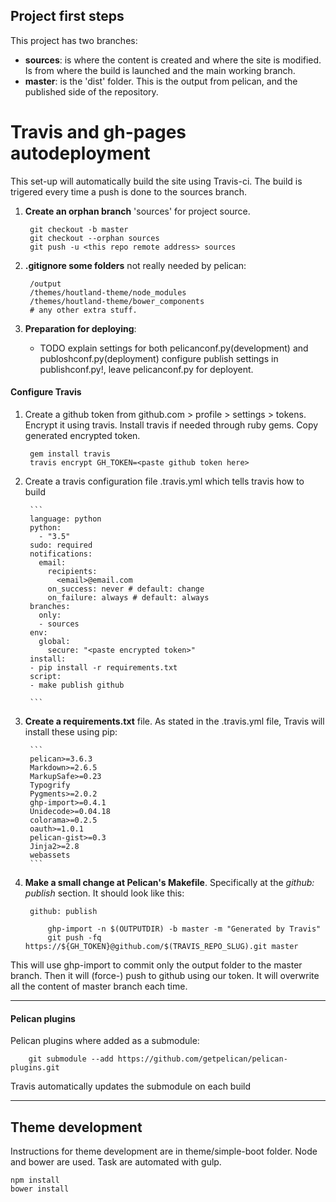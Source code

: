 ## Project first steps

This project has two branches:
	
- **sources**: is where the content is created and where the site is modified. Is from where the build is launched and the main working branch.
- **master**: is the 'dist' folder. This is the output from pelican, and the published side of the repository.

# Travis and gh-pages autodeployment 

This set-up will automatically build the site using Travis-ci. The build is trigered every time a push is done to the sources branch.

1. **Create an orphan branch** 'sources' for project source.

        git checkout -b master
        git checkout --orphan sources
        git push -u <this repo remote address> sources
	
2. **.gitignore some folders** not really needed by pelican:
	
        /output
		/themes/houtland-theme/node_modules
        /themes/houtland-theme/bower_components
        # any other extra stuff.

3. **Preparation for deploying**:

    - TODO explain settings for both pelicanconf.py(development) and publoshconf.py(deployment)
    configure publish settings in publishconf.py!, leave pelicanconf.py for deployent.


#### **Configure Travis**

1. Create a github token from github.com > profile > settings > tokens. Encrypt it using travis. Install travis if needed through ruby gems. Copy generated encrypted token.

        gem install travis
        travis encrypt GH_TOKEN=<paste github token here>
    
2. Create a travis configuration file .travis.yml which tells travis how to build
    
        ```
        language: python
        python:
          - "3.5"
        sudo: required
        notifications:
          email:
            recipients:
              <email>@email.com
            on_success: never # default: change
            on_failure: always # default: always
        branches:
          only:
          - sources
        env:
          global:
            secure: "<paste encrypted token>"
        install:
        - pip install -r requirements.txt
        script:
        - make publish github

        ```	

3. **Create a requirements.txt** file. As stated in the .travis.yml file, Travis will install these using pip:

		```
        pelican>=3.6.3
        Markdown>=2.6.5
        MarkupSafe>=0.23
        Typogrify
        Pygments>=2.0.2
        ghp-import>=0.4.1
        Unidecode>=0.04.18
        colorama>=0.2.5
        oauth>=1.0.1
        pelican-gist>=0.3
        Jinja2>=2.8
        webassets
        ```

4. **Make a small change at Pelican's Makefile**. Specifically at the *github: publish* section. It should look like this:

		github: publish
	
			ghp-import -n $(OUTPUTDIR) -b master -m "Generated by Travis"	
			git push -fq https://${GH_TOKEN}@github.com/$(TRAVIS_REPO_SLUG).git master

This will use ghp-import to commit only the output folder to the master branch. Then it will (force-) push to github using our token. It will overwrite all the content of master branch each time.

---
#### Pelican plugins
Pelican plugins where added as a submodule:

        git submodule --add https://github.com/getpelican/pelican-plugins.git

Travis automatically updates the submodule on each build




---
## Theme development
Instructions for theme development are in theme/simple-boot folder. Node and bower are used. Task are automated with gulp. 

	npm install
    bower install
